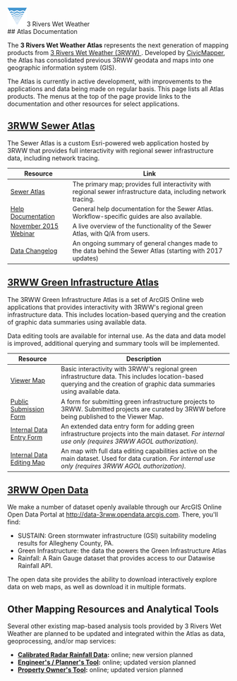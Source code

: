 <br>
<span id="trww-brand"><img src="img/3rww_logo_symbol_thumb_clear.png" class="logo">3 Rivers Wet Weather</span>
<br>
## Atlas Documentation

The **3 Rivers Wet Weather Atlas** represents the next generation of mapping products from [3 Rivers Wet Weather (3RWW) ](www.3riverswetweather.org). Developed by [CivicMapper](http://www.civicmapper.com), the Atlas has consolidated previous 3RWW geodata and maps into one geographic information system (GIS).

The Atlas is currently in active development, with improvements to the applications and data being made on regular basis. This page lists all Atlas products. The menus at the top of the page provide links to the documentation and other resources for select applications.

## [3RWW Sewer Atlas](http://mds.3riverswetweather.org/atlas/rsi)

The Sewer Atlas is a custom Esri-powered web application hosted by 3RWW that provides full interactivity with regional sewer infrastructure data, including network tracing.

| Resource | Link |
| --- | --- |
| [Sewer Atlas](http://mds.3riverswetweather.org/atlas/rsi) | The primary map; provides full interactivity with regional sewer infrastructure data, including network tracing. |
| [Help Documentation](help_rsi.md) | General help documentation for the Sewer Atlas. Workflow-specific guides are also available. |
| [November 2015 Webinar](https://www.youtube.com/watch?v=UO1S4CFOxdI) | A live overview of the functionality of the Sewer Atlas, with Q/A from users. |
| [Data Changelog](changelog.md) | An ongoing summary of general changes made to the data behind the Sewer Atlas (starting with 2017 updates)  |

## [3RWW Green Infrastructure Atlas](http://www.3riverswetweather.org/green/green-infrastructure-atlas)

The 3RWW Green Infrastructure Atlas is a set of ArcGIS Online web applications that provides interactivity with 3RWW's regional green infrastructure data. This includes location-based querying and the creation of graphic data summaries using available data.

Data editing tools are available for internal use. As the data and data model is improved, additional querying and summary tools will be implemented.

| Resource | Description |
| --- | --- |
| [Viewer Map](http://www.3riverswetweather.org/green/green-infrastructure-atlas) | Basic interactivity with 3RWW's regional green infrastructure data. This includes location-based querying and the creation of graphic data summaries using available data. |
| [Public Submission Form](https://3rww.maps.arcgis.com/apps/GeoForm/index.html?appid=5e4b4d640139467a832749a44be9678c) | A form for submitting green infrastructure projects to 3RWW. Submitted projects are curated by 3RWW before being published to the Viewer Map. |
| [Internal Data Entry Form](https://3rww.maps.arcgis.com/apps/GeoForm/index.html?appid=83040b9492844001b572136401aa888b) | An extended data entry form for adding green infrastructure projects into the main dataset. *For internal use only (requires 3RWW AGOL authorization).* |
| [Internal Data Editing Map](https://3rww.maps.arcgis.com/apps/webappviewer/index.html?id=44c523ae9a294ea7a3cfef81958deeeb) | An map with full data editing capabilities active on the main dataset. Used for data curation. *For internal use only (requires 3RWW AGOL authorization).* |

## [3RWW Open Data](http://data-3rww.opendata.arcgis.com/)

We make a number of dataset openly available through our ArcGIS Online Open Data Portal at <http://data-3rww.opendata.arcgis.com>. There, you'll find:

* SUSTAIN: Green stormwater infrastructure (GSI) suitability modeling results for Allegheny County, PA.
* Green Infrastructure: the data the powers the Green Infrastructure Atlas
* Rainfall: A Rain Gauge dataset that provides access to our Datawise Rainfall API.

The open data site provides the ability to download interactively explore data on web maps, as well as download it in multiple formats. 

## Other Mapping Resources and Analytical Tools

Several other existing map-based analysis tools provided by 3 Rivers Wet Weather are planned to be updated and integrated within the Atlas as data, geoprocessing, and/or map services:

* **[Calibrated Radar Rainfall Data](http://www.3riverswetweather.org/municipalities/calibrated-radar-rainfall-data):** online; new version planned
* **[Engineer's / Planner's Tool](http://www.3riverswetweather.org/green-infrastructure):** online; updated version planned
* **[Property Owner's Tool](http://www.3riverswetweather.org/green/homeowners-tool):** online; updated version planned
